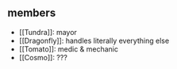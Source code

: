## members
- [[Tundra]]: mayor
- [[Dragonfly]]: handles literally everything else
- [[Tomato]]: medic & mechanic
- [[Cosmo]]: ???